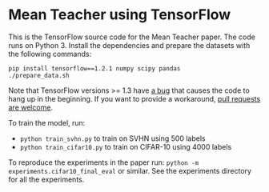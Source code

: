 # Mean Teacher using TensorFlow

This is the TensorFlow source code for the Mean Teacher paper. The code runs on Python 3. Install the dependencies and prepare the datasets with the following commands:

```
pip install tensorflow==1.2.1 numpy scipy pandas
./prepare_data.sh
```

Note that TensorFlow versions >= 1.3 have [a bug](https://github.com/tensorflow/tensorflow/issues/13351) that causes the code to hang up in the beginning. If you want to provide a workaround, [pull requests are welcome](../../../issues/1).

To train the model, run:

* `python train_svhn.py` to train on SVHN using 500 labels
* `python train_cifar10.py` to train on CIFAR-10 using 4000 labels

To reproduce the experiments in the paper run: `python -m experiments.cifar10_final_eval` or similar.
See the experiments directory for all the experiments.
